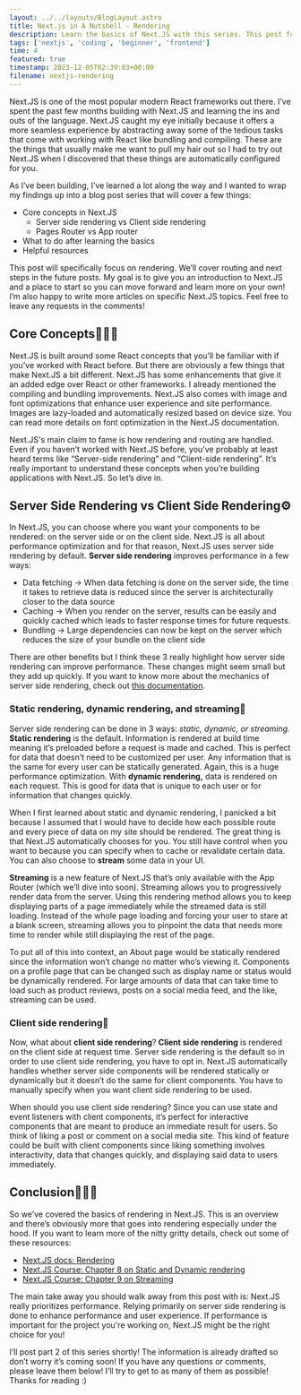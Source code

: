 ```yaml
---
layout: ../../layouts/BlogLayout.astro
title: Next.js in A Nutshell - Rendering
description: Learn the basics of Next.JS with this series. This post focuses on rendering in Next.js
tags: ['nextjs', 'coding', 'beginner', 'frontend']
time: 4
featured: true
timestamp: 2023-12-05T02:39:03+00:00
filename: nextjs-rendering
---
```

Next.JS is one of the most popular modern React frameworks out there. I’ve spent the past few months building with Next.JS and learning the ins and outs of the language. Next.JS caught my eye initially because it offers a more seamless experience by abstracting away some of the tedious tasks that come with working with React like bundling and compiling. These are the things that usually make me want to pull my hair out so I had to try out Next.JS when I discovered that these things are automatically configured for you.

As I’ve been building, I’ve learned a lot along the way and I wanted to wrap my findings up into a blog post series that will cover a few things:

- Core concepts in Next.JS
    - Server side rendering vs Client side rendering
    - Pages Router vs App router
- What to do after learning the basics
- Helpful resources

This post will specifically focus on rendering. We’ll cover routing and next steps in the future posts. My goal is to give you an introduction to Next.JS and a place to start so you can move forward and learn more on your own! I’m also happy to write more articles on specific Next.JS topics. Feel free to leave any requests in the comments!

## Core Concepts👩🏾‍💻

Next.JS is built around some React concepts that you’ll be familiar with if you’ve worked with React before. But there are obviously a few things that make Next.JS a bit different. Next.JS has some enhancements that give it an added edge over React or other frameworks. I already mentioned the compiling and bundling improvements. Next.JS also comes with image and font optimizations that enhance user experience and site performance. Images are lazy-loaded and automatically resized based on device size. You can read more details on font optimization in the Next.JS documentation. 

Next.JS's main claim to fame is how rendering and routing are handled. Even if you haven’t worked with Next.JS before, you’ve probably at least heard terms like “Server-side rendering” and “Client-side rendering”. It’s really important to understand these concepts when you’re building applications with Next.JS. So let’s dive in. 

## Server Side Rendering vs Client Side Rendering⚙️

In Next.JS, you can choose where you want your components to be rendered: on the server side or on the client side. Next.JS is all about performance optimization and for that reason, Next.JS uses server side rendering by default. **Server side rendering** improves performance in a few ways:

- Data fetching → When data fetching is done on the server side, the time it takes to retrieve data is reduced since the server is architecturally closer to the data source
- Caching → When you render on the server, results can be easily and quickly cached which leads to faster response times for future requests.
- Bundling → Large dependencies can now be kept on the server which reduces the size of your bundle on the client side

There are other benefits but I think these 3 really highlight how server side rendering can improve performance. These changes might seem small but they add up quickly. If you want to know more about the mechanics of server side rendering, check out [this documentation](https://nextjs.org/docs/app/building-your-application/rendering/server-components#how-are-server-components-rendered).

### Static rendering, dynamic rendering, and streaming🔧

Server side rendering can be done in 3 ways: *static, dynamic, or streaming.* **Static rendering** is the default. Information is rendered at build time meaning it’s preloaded before a request is made and cached. This is perfect for data that doesn’t need to be customized per user. Any information that is the same for every user can be statically generated. Again, this is a huge performance optimization. With **dynamic rendering,** data is rendered on each request. This is good for data that is unique to each user or for information that changes quickly. 

When I first learned about static and dynamic rendering, I panicked a bit because I assumed that I would have to decide how each possible route and every piece of data on my site should be rendered. The great thing is that Next.JS automatically chooses for you. You still have control when you want to because you can specify when to cache or revalidate certain data. You can also choose to **stream** some data in your UI.

**Streaming** is a new feature of Next.JS that’s only available with the App Router (which we’ll dive into soon). Streaming allows you to progressively render data from the server. Using this rendering method allows you to keep displaying parts of a page immediately while the streamed data is still loading. Instead of the whole page loading and forcing your user to stare at a blank screen, streaming allows you to pinpoint the data that needs more time to render while still displaying the rest of the page.

To put all of this into context, an About page would be statically rendered since the information won’t change no matter who’s viewing it. Components on a profile page that can be changed such as display name or status would be dynamically rendered. For large amounts of data that can take time to load such as product reviews, posts on a social media feed, and the like, streaming can be used. 

### Client side rendering🔨

Now, what about **client side rendering**? **Client side rendering** is rendered on the client side at request time. Server side rendering is the default so in order to use client side rendering, you have to opt in. Next.JS automatically handles whether server side components will be rendered statically or dynamically but it doesn’t do the same for client components. You have to manually specify when you want client side rendering to be used. 

When should you use client side rendering? Since you can use state and event listeners with client components, it’s perfect for interactive components that are meant to produce an immediate result for users. So think of liking a post or comment on a social media site. This kind of feature could be built with client components since liking something involves interactivity, data that changes quickly, and displaying said data to users immediately. 

## Conclusion👩🏾‍🏭

So we’ve covered the basics of rendering in Next.JS. This is an overview and there’s obviously more that goes into rendering especially under the hood. If you want to learn more of the nitty gritty details, check out some of these resources:

- [Next.JS docs: Rendering](https://nextjs.org/docs/app/building-your-application/rendering)
- [Next.JS Course: Chapter 8 on Static and Dynamic rendering](https://nextjs.org/learn/dashboard-app/static-and-dynamic-rendering)
- [Next.JS Course: Chapter 9 on Streaming](https://nextjs.org/learn/dashboard-app/streaming)

The main take away you should walk away from this post with is: Next.JS really prioritizes performance. Relying primarily on server side rendering is done to enhance performance and user experience. If performance is important for the project you're working on, Next.JS might be the right choice for you!

I’ll post part 2 of this series shortly! The information is already drafted so don’t worry it’s coming soon! If you have any questions or comments, please leave them below! I’ll try to get to as many of them as possible! Thanks for reading :)

